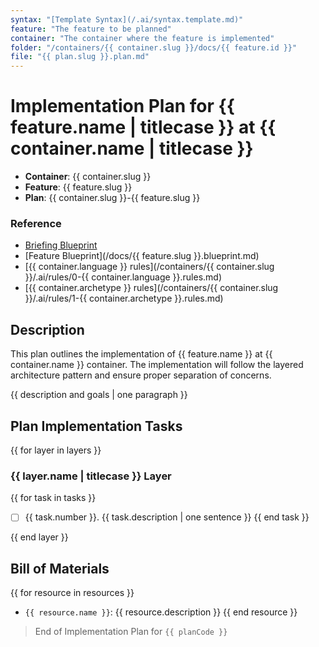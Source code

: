 ```yaml
---
syntax: "[Template Syntax](/.ai/syntax.template.md)"
feature: "The feature to be planned"
container: "The container where the feature is implemented"
folder: "/containers/{{ container.slug }}/docs/{{ feature.id }}"
file: "{{ plan.slug }}.plan.md"
---
```


# Implementation Plan for {{ feature.name | titlecase }} at {{ container.name | titlecase }}

- **Container**: {{ container.slug }}
- **Feature**: {{ feature.slug }}
- **Plan**: {{ container.slug }}-{{ feature.slug }}

### Reference

- [Briefing Blueprint](/docs/briefing.blueprint.md)
- [Feature Blueprint](/docs/{{ feature.slug }}.blueprint.md)
- [{{ container.language }} rules](/containers/{{ container.slug }}/.ai/rules/0-{{ container.language }}.rules.md)
- [{{ container.archetype }} rules](/containers/{{ container.slug }}/.ai/rules/1-{{ container.archetype }}.rules.md)

## Description

This plan outlines the implementation of {{ feature.name }} at {{ container.name }} container. The implementation will follow the layered architecture pattern and ensure proper separation of concerns.

{{ description and goals | one paragraph }}

## Plan Implementation Tasks

<!--
Think about the implementation tasks at each layer top down.
At this level, the tasks are not detailed. Just the high level steps to be done.
Elaborate two or three different approaches and choose the simplest one.
Add a correlative number for the task, ex: 1, 2, 3, 4, 5, 6, 7, 8, 9
Ideally you should have 3 to 7 tasks. Never more than 9.
-->

{{ for layer in layers }}

### {{ layer.name | titlecase }} Layer

<!--
  Generate a list of tasks to be done at this layer.
  Ideally 1 to 3 tasks per layer. Never more than 5.
-->
{{ for task in tasks }}
- [ ] {{ task.number }}. {{ task.description | one sentence }}
{{ end task }}

{{ end layer }}

<!--
  Refine all the generated tasks list looking for potential invalid layer dependencies.
  Rewrite the layers list in bottom up order to build upon the previous layer.
  Change numbering to reflect the new order.
  Ensure numbers are correlative and sequential from the beginning of the list. 
  No restarting at every layer.
-->

## Bill of Materials

<!--
Think about the resources needed to implement the feature.
A resource can be:
  - an external dependency
  - configuration or environment files
  - any other data file or service
-->

{{ for resource in resources }}
- `{{ resource.name }}`: {{ resource.description }}
{{ end resource }}

> End of Implementation Plan for `{{ planCode }}`